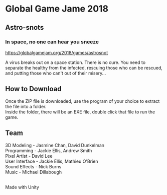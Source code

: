 # Global Game Jame 2018

## Astro-snots
### In space, no one can hear you sneeze
https://globalgamejam.org/2018/games/astrosnot

A virus breaks out on a space station. There is no cure. You need to separate the healthy from the infected, rescuing those who can be rescued, and putting those who can't out of their misery...

## How to Download
Once the ZIP file is downloaded, use the program of your choice to extract the file into a folder. <br/>
Inside the folder, there will be an EXE file, double click that file to run the game.

## Team
3D Modeling - Jasmine Chan, David Dunkelman <br/>
Programming - Jackie Ellis, Andrew Smith <br/>
Pixel Artist - David Lee <br/>
User Interface - Jackie Ellis, Mathieu O'Brien <br/>
Sound Effects - Nick Burns <br/>
Music - Michael Dillabough <br/><br/>

Made with Unity
